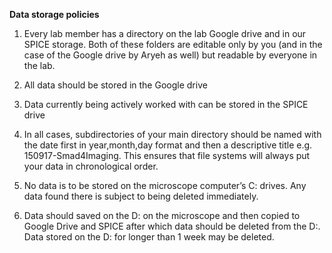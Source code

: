 **Data storage policies**

1. Every lab member has a directory on the lab Google drive and in our SPICE storage. Both of these folders are editable only by you (and in the case of the Google drive by Aryeh as well) but readable by everyone in the lab.  

2. All data should be stored in the Google drive  

3. Data currently being actively worked with can be stored in the SPICE drive  

4. In all cases, subdirectories of your main directory should be named with the date first in year,month,day format and then a descriptive title e.g. 150917-Smad4Imaging. This ensures that file systems will always put your data in chronological order.  
 
5. No data is to be stored on the microscope computer’s C: drives. Any data found there is subject to being deleted immediately.  

6. Data should saved on the D: on the microscope and then copied to Google Drive and SPICE after which data should be deleted from the D:. Data stored on the D: for longer than 1 week may be deleted. 
